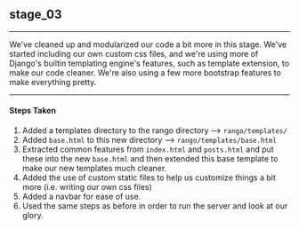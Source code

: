 ## stage_03
-----
We've cleaned up and modularized our code a bit more in this stage. We've started including our own custom css files, and we're using more of Django's builtin templating engine's features, such as template extension, to make our code cleaner. We're also using a few more bootstrap features to make everything pretty. 

-----
#### Steps Taken
1. Added a templates directory to the rango directory --> ```rango/templates/```
2. Added ```base.html``` to this new directory --> ```rango/templates/base.html```
3. Extracted common features from ```index.html``` and ```posts.html``` and put these into the new ```base.html``` and then extended this base template to make our new templates much cleaner.
4. Added the use of custom static files to help us customize things a bit more (i.e. writing our own css files)
5. Added a navbar for ease of use.
6. Used the same steps as before in order to run the server and look at our glory.
